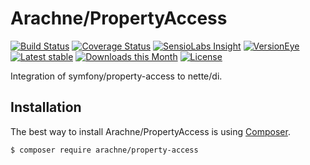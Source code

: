 Arachne/PropertyAccess
====

[![Build Status](https://img.shields.io/travis/Arachne/PropertyAccess/master.svg?style=flat-square)](https://travis-ci.org/Arachne/PropertyAccess/branches)
[![Coverage Status](https://img.shields.io/coveralls/Arachne/PropertyAccess/master.svg?style=flat-square)](https://coveralls.io/github/Arachne/PropertyAccess?branch=master)
[![SensioLabs Insight](https://img.shields.io/sensiolabs/i/511767dc-38be-46a8-ab3b-aff91b51835d.svg?style=flat-square)](https://insight.sensiolabs.com/projects/511767dc-38be-46a8-ab3b-aff91b51835d)
[![VersionEye](https://img.shields.io/versioneye/d/php/arachne:property-access.svg?style=flat-square)](https://www.versioneye.com/php/arachne:property-access)
[![Latest stable](https://img.shields.io/packagist/v/arachne/property-access.svg?style=flat-square)](https://packagist.org/packages/arachne/property-access)
[![Downloads this Month](https://img.shields.io/packagist/dm/arachne/property-access.svg?style=flat-square)](https://packagist.org/packages/arachne/property-access)
[![License](https://img.shields.io/badge/license-MIT-blue.svg?style=flat-square)](https://github.com/Arachne/PropertyAccess/blob/master/license.md)

Integration of symfony/property-access to nette/di.

Installation
----

The best way to install Arachne/PropertyAccess is using [Composer](http://getcomposer.org/).

```sh
$ composer require arachne/property-access
```
